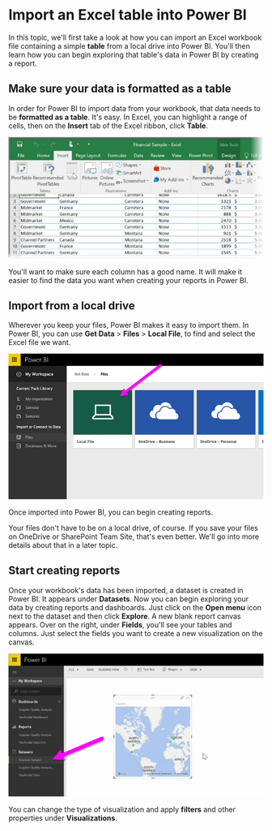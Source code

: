<properties
   pageTitle="Upload Excel Data to Power BI Service"
   description="See how easy it is to upload an Excel spreadsheet to the Power BI service."
   services="powerbi"
   documentationCenter=""
   authors="davidiseminger"
   manager="mblythe"
   editor=""
   tags=""
   featuredVideoId="pZ8XnFfNJtc"
   featuredVideoThumb=""
   courseDuration=""/>

<tags
   ms.service="powerbi"
   ms.devlang="NA"
   ms.topic="article"
   ms.tgt_pltfrm="NA"
   ms.workload="powerbi"
   ms.date="02/20/2016"
   ms.author="owend"/>

# Import an Excel table into Power BI

In this topic, we'll first take a look at how you can import an Excel workbook file containing a simple **table** from a local drive into Power BI. You'll then learn how you can begin exploring that table's data in Power BI by creating a report.

## Make sure your data is formatted as a table
In order for Power BI to import data from your workbook, that data needs to be  **formatted as a table**. It's easy. In Excel, you can highlight a range of cells, then on the **Insert** tab of the Excel ribbon, click **Table**.

![](media/powerbi-learning-5-2-upload-excel/5-2_1.png)

You'll want to make sure each column has a good name. It will make it easier to find the data you want when creating your reports in Power BI.

## Import from a local drive
Wherever you keep your files, Power BI makes it easy to import them. In Power BI, you can use **Get Data** > **Files** > **Local File**, to find and select the Excel file we want.

![](media/powerbi-learning-5-2-upload-excel/5-2_2.png)

Once imported into Power BI, you can begin creating reports.

Your files don't have to be on a local drive, of course. If you save your files on OneDrive or SharePoint Team Site, that's even better. We'll go into more details about that in a later topic.

## Start creating reports
Once your workbook's data has been imported, a dataset is created in Power BI. It appears under **Datasets**. Now you can begin exploring your data by creating reports and dashboards. Just click on the **Open menu** icon next to the dataset and then click **Explore**. A new blank report canvas appears. Over on the right, under **Fields**, you'll see your tables and columns. Just select the fields you want to create a new visualization on the canvas.

![](media/powerbi-learning-5-2-upload-excel/5-2_3.png)

You can change the type of visualization and apply **filters** and other properties under **Visualizations**.
